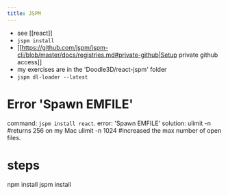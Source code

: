 ```yaml
---
title: JSPM
---
```

* see [[react]]
* `jspm install`
* [[https://github.com/jspm/jspm-cli/blob/master/docs/registries.md#private-github|Setup private github access]] 
* my exercises are in the 'Doodle3D/react-jspm' folder 
* `jspm dl-loader --latest`

# Error 'Spawn EMFILE'
command: `jspm install react`.
error: 'Spawn EMFILE'
solution:
  ulimit -n        #returns 256 on my Mac
  ulimit -n 1024   #increased the max number of open files.
  
# steps
  npm install
  jspm install
  
